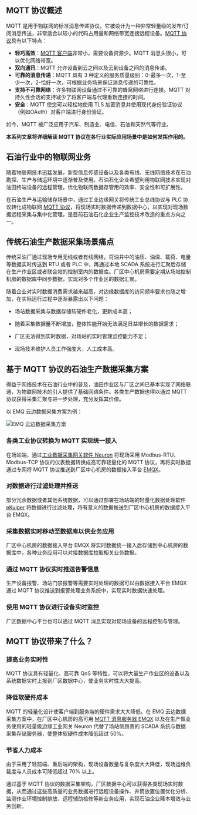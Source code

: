 ## MQTT 协议概述

MQTT 是用于物联网的标准消息传递协议。它被设计为一种非常轻量级的发布/订阅消息传送，非常适合以较小的代码占用量和网络带宽连接远程设备。[MQTT 协议](https://www.emqx.com/zh/mqtt)具有以下特点：

- **轻巧高效**：[MQTT 客户端](https://www.emqx.com/zh/blog/introduction-to-the-commonly-used-mqtt-client-library)非常小，需要设备资源少。MQTT 消息头很小，可以优化网络带宽。
- **双向通讯**：MQTT 允许设备到云之间以及云到设备之间的消息传递。
- **可靠的消息传递**：MQTT 具有 3 种定义的服务质量级别：0-最多一次，1-至少一次，2-恰好一次，可根据业务场景保证消息传递的可靠性。
- **支持不可靠网络**：许多物联网设备通过不可靠的蜂窝网络进行连接。MQTT 对持久性会话的支持减少了将客户端与代理重新连接的时间。
- **安全**：MQTT 使您可以轻松地使用 TLS 加密消息并使用现代身份验证协议（例如OAuth）对客户端进行身份验证。

如今，MQTT 被广泛应用于汽车、制造业、电信、石油和天然气等行业。

**本系列文章将详细解读 MQTT 协议在各行业实际应用场景中是如何发挥作用的。**



## 石油行业中的物联网业务

随着物联网技术迅猛发展，新型信息传感设备以及各类有线、无线网络技术在石油勘探、生产与储运环境中逐渐普及使用。石油石化企业希望利用物联网技术实现对油田终端设备的远程管理，优化物联网数据存管用的效率、安全性和可扩展性。

在石油生产与运输储存场景中，通过工业边缘网关将传统工业总线协议与 PLC 协议转化成物联网 [MQTT 协议](https://www.emqx.com/zh/mqtt)，将现场实时数据传递到数据中心，以实现对现场数据远程采集与集中化管理，是目前石油石化企业生产监控技术改造的重点方向之一。



## 传统石油生产数据采集场景痛点

传统采油厂通过现场专用无线或者有线网络，将油井中的油压、油温、载荷、电量等数据实时传送到 RTU 或者 PLC 中，再通过本地 SCADA 系统进行汇聚后存储在生产作业区或者联合站的控制室内的数据库。厂区中心机房需要定期从场站控制机房的数据库中同步数据，实现对多个作业区的数据汇聚。

随着企业对实时数据消费需求越来越高，对边缘数据库的访问频率要求也随之增加，在实际运行过程中逐渐暴露出以下问题：

- 场站数据采集与数据存储软硬件老化，更新成本高；

- 随着采集数据量不断增加，整体性能开始无法满足日益增长的数据需求；

- 厂区无法得到实时数据，对场站的实时管理监控能力不足；

- 现场技术维护人员工作强度大，人工成本高。

  

## 基于 MQTT 协议的石油生产数据采集方案

得益于网络技术在石油行业中的普及，油田作业区与厂区之间已基本实现了网络联通，为物联网技术的引入提供了基础网络条件。各类生产数据也得以通过 MQTT 协议获得采集汇聚与进一步处理，充分发挥其价值。

以 EMQ 云边数据采集方案为例：

![EMQ 云边数据采集方案](https://static.emqx.net/images/fcf657e6997a958daecc2201ee42a6d0.png)


### 各类工业协议转换为 MQTT 实现统一接入

在场站端，通过[工业数据采集网关软件 Neuron](https://www.emqx.com/zh/products/neuron) 将现场采用 Modbus-RTU、Modbus-TCP 协议的仪表数据转换成高可靠轻量化的 MQTT 协议，再将实时数据通过专网将 MQTT 协议推送到厂区中心机房的数据接入平台 [EMQX](https://www.emqx.com/zh/products/emqx)。

### 对数据进行过滤处理并推送

部分冗余数据或者其他系统数据，可以通过部署在场站端的轻量化数据处理软件 [eKuiper](https://github.com/lf-edge/ekuiper) 将数据进行过滤处理，将有意义的数据推送到厂区中心机房的数据接入平台 EMQX。

### 采集数据实时移动至数据库以供业务应用

厂区中心机房的数据接入平台 EMQX 将实时数据统一接入后存储到中心机房的数据库中，各种业务应用可以对接数据库拉取相关业务数据。

### 通过 MQTT 协议实时推送告警信息

生产设备报警、场站门禁报警等需要实时处理的数据可以由数据接入平台 EMQX 通过 MQTT 协议推送到报警处理业务系统中，实现实时数据快速处理。

### 使用 MQTT 协议进行设备实时监控

厂区数据中心平台也可以通过 MQTT 消息实现对现场设备的远程控制与管理。



## MQTT 协议带来了什么？

### 提高业务实时性

MQTT 协议具有轻量化、高可靠 QoS 等特性，可以将大量生产作业区的设备以及系统数据实时上报到厂区数据中心，使业务实时性大大提高。

### 降低软硬件成本

MQTT 的轻量化设计使客户端到服务端的硬件需求大大降低。在 EMQ 云边数据采集方案中，在厂区中心机房的高可用 [MQTT 消息服务器 EMQX](https://www.emqx.io/zh) 以及在生产做业务使用的轻量级边缘工业网关 Neuron 代替了场站侧昂贵的 SCADA 系统与数据采集存储服务器，使整体软硬件成本降低超过 50%。

### 节省人力成本

由于采用了轻前端、重后端的架构，现场设备数量与复杂度大大降低，现场运维负载度与人员成本可降低超过 70% 以上。

通过基于 MQTT 协议的数据采集架构，厂区数据中心可以获得各类现场实时数据，从而通过这些高质量的业务数据进行远程设备操作、井筒放置位置优化分析、监测作业环境控制排放、远程辅助检修等新业务应用，实现石油企业降本增效与业务创新。
